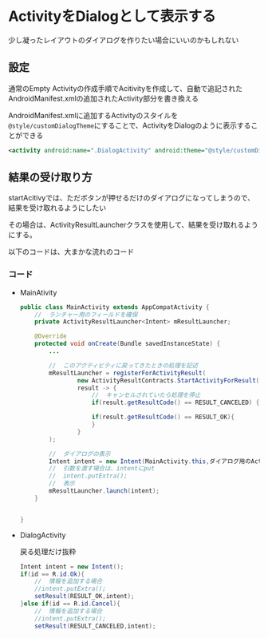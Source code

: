 # ActivityをDialogとして表示する

少し凝ったレイアウトのダイアログを作りたい場合にいいのかもしれない

## 設定

通常のEmpty Activityの作成手順でAcitivityを作成して、自動で追記されたAndroidManifest.xmlの追加されたActivity部分を書き換える

AndroidManifest.xmlに追加するActivityのスタイルを`@style/customDialogTheme`にすることで、ActivityをDialogのように表示することができる

```xml
<activity android:name=".DialogActivity" android:theme="@style/customDialogTheme" android:exported="false" />
```

## 結果の受け取り方

startAcitivyでは、ただボタンが押せるだけのダイアログになってしまうので、結果を受け取れるようにしたい

その場合は、ActivityResultLauncherクラスを使用して、結果を受け取れるようにする。

以下のコードは、大まかな流れのコード

### コード

- MainAtivity

  ```java
  public class MainActivity extends AppCompatActivity {
      //  ランチャー用のフィールドを確保
      private ActivityResultLauncher<Intent> mResultLauncher;

      @Override
      protected void onCreate(Bundle savedInstanceState) {
          ...

          //  このアクティビティに戻ってきたときの処理を記述
          mResultLauncher = registerForActivityResult(
                  new ActivityResultContracts.StartActivityForResult(),
                  result -> {
                      //  キャンセルされていたら処理を停止
                      if(result.getResultCode() == RESULT_CANCELED) {return;}

                      if(result.getResultCode() == RESULT_OK){
                      }
                  }
          );

          //  ダイアログの表示
          Intent intent = new Intent(MainActivity.this,ダイアログ用のActivity.class);
          //  引数を渡す場合は、intentにput
          //  intent.putExtra();
          //  表示
          mResultLauncher.launch(intent);
      }


  }
  ```

- DialogActivity

  戻る処理だけ抜粋

  ```java
  Intent intent = new Intent();
  if(id == R.id.Ok){
      //  情報を追加する場合
      //intent.putExtra();
      setResult(RESULT_OK,intent);
  }else if(id == R.id.Cancel){
      //  情報を追加する場合
      //intent.putExtra();
      setResult(RESULT_CANCELED,intent);
  ```
